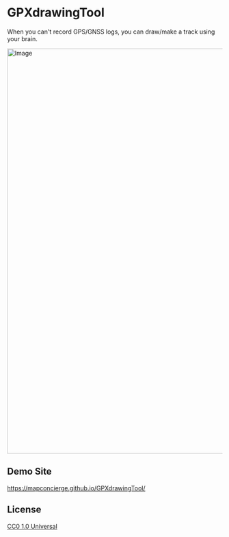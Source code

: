 # GPXdrawingTool
When you can't record GPS/GNSS logs, you can draw/make a track using your brain.

<img width="600" height="945" alt="Image" src="https://github.com/user-attachments/assets/d67ec65f-7c26-443c-b2d1-0479f22c099d" />


## Demo Site
https://mapconcierge.github.io/GPXdrawingTool/



## License
[CC0 1.0 Universal](https://github.com/mapconcierge/GPXdrawingTool/blob/main/LICENSE)
